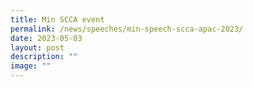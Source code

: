 ```yaml
---
title: Min SCCA event
permalink: /news/speeches/min-speech-scca-apac-2023/
date: 2023-05-03
layout: post
description: ""
image: ""
---
```

